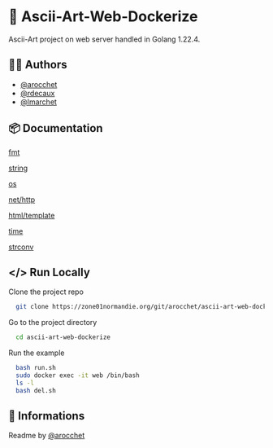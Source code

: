 
# 📜 Ascii-Art-Web-Dockerize

Ascii-Art project on web server handled in Golang 1.22.4.


## ✍🏼 Authors

- [@arocchet](https://zone01normandie.org/git/arocchet/)
- [@rdecaux](https://zone01normandie.org/git/rdecaux/)
- [@lmarchet](https://zone01normandie.org/git/lmarchet/)


## 📦 Documentation

[fmt](https://pkg.go.dev/fmt)

[string](https://pkg.go.dev/strings)

[os](https://pkg.go.dev/os)

[net/http](https://pkg.go.dev/net/http)

[html/template](https://pkg.go.dev/html/template)

[time](https://pkg.go.dev/time)

[strconv](https://pkg.go.dev/strconv)


## </> Run Locally

Clone the project repo

```bash
  git clone https://zone01normandie.org/git/arocchet/ascii-art-web-dockerize
```

Go to the project directory

```bash
  cd ascii-art-web-dockerize
```

Run the example

```bash
  bash run.sh
  sudo docker exec -it web /bin/bash
  ls -l
  bash del.sh
```

## 📃 Informations

Readme by [@arocchet](https://zone01normandie.org/git/arocchet/)

